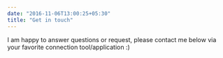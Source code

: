 ```yaml
---
date: "2016-11-06T13:00:25+05:30"
title: "Get in touch"
---
```


I am happy to answer questions or request, please contact me below via your favorite connection tool/application :) 
